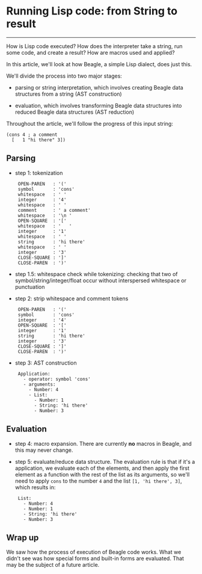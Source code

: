 # Running Lisp code:  from String to result #
---------

How is Lisp code executed?  How does the interpreter take a string,
run some code, and create a result?  How are macros used and applied?

In this article, we'll look at how Beagle, a simple Lisp dialect,
does just this.

We'll divide the process into two major stages:

 - parsing or string interpretation, which involves creating Beagle
   data structures from a string (AST construction)

 - evaluation, which involves transforming Beagle data structures
   into reduced Beagle data structures (AST reduction)

Throughout the article, we'll follow the progress of this input string:

    (cons 4 ; a comment
      [   1 "hi there" 3])


## Parsing ##

 - step 1: tokenization

        OPEN-PAREN   : '('
        symbol       : 'cons'
        whitespace   : ' '
        integer      : '4'
        whitespace   : ' '
        comment      : ' a comment'
        whitespace   : '\n '
        OPEN-SQUARE  : '['
        whitespace   : '   '
        integer      : '1'
        whitespace   : ' '
        string       : 'hi there'
        whitespace   : ' '
        integer      : '3'
        CLOSE-SQUARE : ']'
        CLOSE-PAREN  : ')'

 - step 1.5:  whitespace check while tokenizing:  checking that two
   of symbol/string/integer/float occur without interspersed 
   whitespace or punctuation

 - step 2:  strip whitespace and comment tokens

        OPEN-PAREN   : '('
        symbol       : 'cons'
        integer      : '4'
        OPEN-SQUARE  : '['
        integer      : '1'
        string       : 'hi there'
        integer      : '3'
        CLOSE-SQUARE : ']'
        CLOSE-PAREN  : ')'

 - step 3:  AST construction

        Application:
          - operator: symbol 'cons'
          - arguments:
            - Number: 4
            - List:
              - Number: 1
              - String: 'hi there'
              - Number: 3

## Evaluation ##

 - step 4:  macro expansion.  There are currently **no** macros in
   Beagle, and this may never change.

 - step 5:  evaluate/reduce data structure.  The evaluation rule is
   that if it's a application, we evaluate each of the elements, and then 
   apply the first element as a function with the rest of the list
   as its arguments, so we'll need to apply `cons` to the number `4` and
   the list `[1, 'hi there', 3]`, which results in:

        List:
          - Number: 4
          - Number: 1
          - String: 'hi there'
          - Number: 3


## Wrap up ##

We saw how the process of execution of Beagle code works.  What we didn't see
was how special forms and built-in forms are evaluated.  That may be the subject
of a future article.

        
          
